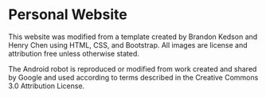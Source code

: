 # Personal Website

This website was modified from a template created by Brandon Kedson and Henry Chen using HTML, CSS, and Bootstrap. All images are license and attribution free unless otherwise stated.

The Android robot is reproduced or modified from work created and shared by Google and used according to terms described in the Creative Commons 3.0 Attribution License.
